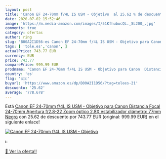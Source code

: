 ```yaml
---
layout: post
title: 'Canon EF 24-70mm f/4L IS USM - Objetivo  al 25.62 % de descuento'
date: 2020-07-02 15:52:46
image: 'https://m.media-amazon.com/images/I/51KfhubwcQL._SL200_.jpg'
comments: true
category: ofertas
author: ring
slug: 'B00A2I1D56-es Canon EF 24-70mm f/4L IS USM - Objetivo para Canon...'
tags: [ 'tole.es','canon', ]
actualPrice: 743.77 EUR
currency: EUR
price: 743.77
comparePrice: 999.99 EUR
prodname: 'Canon EF 24-70mm f/4L IS USM - Objetivo para Canon  Distancia Focal 24-70mm  Apertura f/2.8-22  Zoom óptico 2.8X estabilizador  diámetro: 77mm  Negro'
country: 'es'
flag: '🇪🇸'
buyurl: 'https://www.amazon.es/dp/B00A2I1D56/?tag=tolees-21'
descuento: '25.62'
average: '778.678'
---
```


Está [Canon EF 24-70mm f/4L IS USM - Objetivo para Canon  Distancia Focal 24-70mm  Apertura f/2.8-22  Zoom óptico 2.8X estabilizador  diámetro: 77mm  Negro](https://www.amazon.es/dp/B00A2I1D56/?tag=tolees-21) con 25.62 de descuento por 743.77 EUR (original: 999.99 EUR) en el siguiente enlace!

[![Canon EF 24-70mm f/4L IS USM - Objetivo ](https://m.media-amazon.com/images/I/51KfhubwcQL._SL200_.jpg)](https://www.amazon.es/dp/B00A2I1D56/?tag=tolees-21)

ℹ️:


[🛒 Ver la oferta!!](https://www.amazon.es/dp/B00A2I1D56/?tag=tolees-21)
